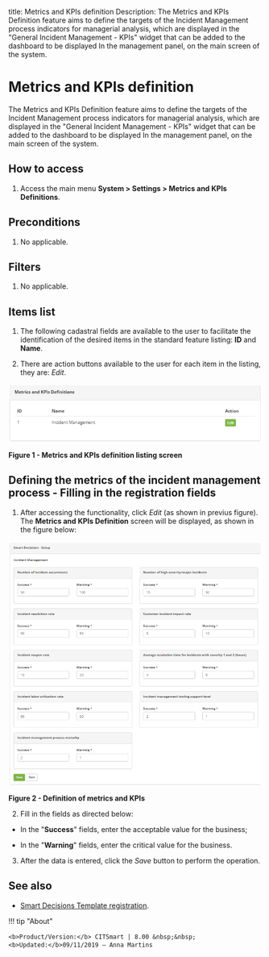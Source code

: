 title: Metrics and KPIs definition
Description: The Metrics and KPIs Definition feature aims to define the targets of the Incident Management process indicators for managerial analysis, which are displayed in the "General Incident Management - KPIs" widget that can be added to the dashboard to be displayed In the management panel, on the main screen of the system.

# Metrics and KPIs definition

The Metrics and KPIs Definition feature aims to define the targets of the
Incident Management process indicators for managerial analysis, which are
displayed in the "General Incident Management - KPIs" widget that can be added
to the dashboard to be displayed In the management panel, on the main screen of
the system.

How to access
-------------

1.  Access the main menu **System > Settings > Metrics and KPIs Definitions**.

Preconditions
-------------

1.  No applicable.

Filters
-------

1.  No applicable.

Items list
----------

1.  The following cadastral fields are available to the user to facilitate the
    identification of the desired items in the standard feature
    listing: **ID** and **Name**.

2.  There are action buttons available to the user for each item in the listing,
    they are: *Edit*.

![Criar](images/kpi-1.png)

**Figure 1 - Metrics and KPIs definition listing screen**

Defining the metrics of the incident management process - Filling in the registration fields
--------------------------------------------------------------------------------------------

1.  After accessing the functionality, click *Edit* (as shown in previus
    figure). The **Metrics and KPIs Definition** screen will be displayed, as
    shown in the figure below:

![Criar](images/kpi-2.png)

**Figure 2 - Definition of metrics and KPIs**

2.  Fill in the fields as directed below:

   -  In the "**Success**" fields, enter the acceptable value for the business;

   -  In the "**Warning**" fields, enter the critical value for the business.

3.  After the data is entered, click the *Save* button to perform the operation.


See also
--------

-   [Smart Decisions Template
    registration](/en-us/citsmart-platform-7/additional-features/reports/create/dashboard/use/template-smart-decision.html).


!!! tip "About"

    <b>Product/Version:</b> CITSmart | 8.00 &nbsp;&nbsp;
    <b>Updated:</b>09/11/2019 – Anna Martins
